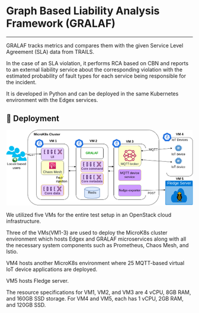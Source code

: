 # Graph Based Liability Analysis Framework (GRALAF)

-----------------------------------------

GRALAF tracks metrics and compares them with the given Service Level Agreement (SLA) data from TRAILS. 

In the case of an SLA violation, it performs RCA based on CBN and reports to an external liability service about the corresponding violation with the estimated probability of fault types for each service being responsible for the incident. 

It is developed in Python and can be deployed in the same Kubernetes environment with the Edgex services.

## :wrench: Deployment

<img src="images/useCase.png" alt="use case"/>

We utilized five VMs for the entire test setup in an OpenStack cloud infrastructure.

Three of the VMs(VM1-3) are used to deploy the MicroK8s cluster environment which hosts Edgex and GRALAF microservices along with all the necessary system components such as Prometheus, Chaos Mesh, and Istio. 


VM4 hosts another MicroK8s environment where 25 MQTT-based virtual IoT device applications are deployed. 

VM5 hosts Fledge server.

The resource specifications for VM1, VM2, and VM3 are 4 vCPU, 8GB RAM, and 160GB SSD storage. 
For VM4 and VM5, each has 1 vCPU, 2GB RAM, and 120GB SSD.
